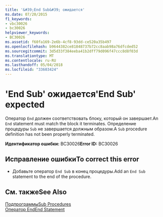 ```yaml
---
title: '&#39;End Sub&#39; ожидается'
ms.date: 07/20/2015
f1_keywords:
- vbc30026
- bc30026
helpviewer_keywords:
- BC30026
ms.assetid: f60fa169-2e6b-4cf8-93dd-ce520a35b497
ms.openlocfilehash: b9644382ce81848737b72cc8aab98a76dfcded52
ms.sourcegitcommit: 3d5d33f384eeba41b2dff79d096f47ccc8d8f03d
ms.translationtype: MT
ms.contentlocale: ru-RU
ms.lasthandoff: 05/04/2018
ms.locfileid: "33603424"
---
```

# <a name="39end-sub39-expected"></a><span data-ttu-id="833b1-102">&#39;End Sub&#39; ожидается</span><span class="sxs-lookup"><span data-stu-id="833b1-102">&#39;End Sub&#39; expected</span></span>
<span data-ttu-id="833b1-103">Оператор `End` должен соответствовать блоку, который он завершает.</span><span class="sxs-lookup"><span data-stu-id="833b1-103">An `End` statement must match the block it terminates.</span></span> <span data-ttu-id="833b1-104">Определение процедуры `Sub` не завершается должным образом.</span><span class="sxs-lookup"><span data-stu-id="833b1-104">A `Sub` procedure definition has not been properly terminated.</span></span>  
  
 <span data-ttu-id="833b1-105">**Идентификатор ошибки:** BC30026</span><span class="sxs-lookup"><span data-stu-id="833b1-105">**Error ID:** BC30026</span></span>  
  
## <a name="to-correct-this-error"></a><span data-ttu-id="833b1-106">Исправление ошибки</span><span class="sxs-lookup"><span data-stu-id="833b1-106">To correct this error</span></span>  
  
-   <span data-ttu-id="833b1-107">Добавьте оператор `End Sub` в конец процедуры.</span><span class="sxs-lookup"><span data-stu-id="833b1-107">Add an `End Sub` statement to the end of the procedure.</span></span>  
  
## <a name="see-also"></a><span data-ttu-id="833b1-108">См. также</span><span class="sxs-lookup"><span data-stu-id="833b1-108">See Also</span></span>  
 [<span data-ttu-id="833b1-109">Подпрограммы</span><span class="sxs-lookup"><span data-stu-id="833b1-109">Sub Procedures</span></span>](../../visual-basic/programming-guide/language-features/procedures/sub-procedures.md)  
 [<span data-ttu-id="833b1-110">Оператор End</span><span class="sxs-lookup"><span data-stu-id="833b1-110">End Statement</span></span>](../../visual-basic/language-reference/statements/end-statement.md)
